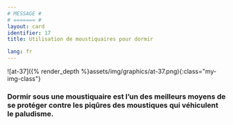 ```yaml
---
# MESSAGE #
# ======= #
layout: card
identifier: 17
title: Utilisation de moustiquaires pour dormir

lang: fr
---
```


![at-37]({% render_depth %}assets/img/graphics/at-37.png){:class="my-img-class"}

### Dormir sous une moustiquaire est l’un des meilleurs moyens de se protéger contre les piqûres des moustiques qui véhiculent le paludisme.
